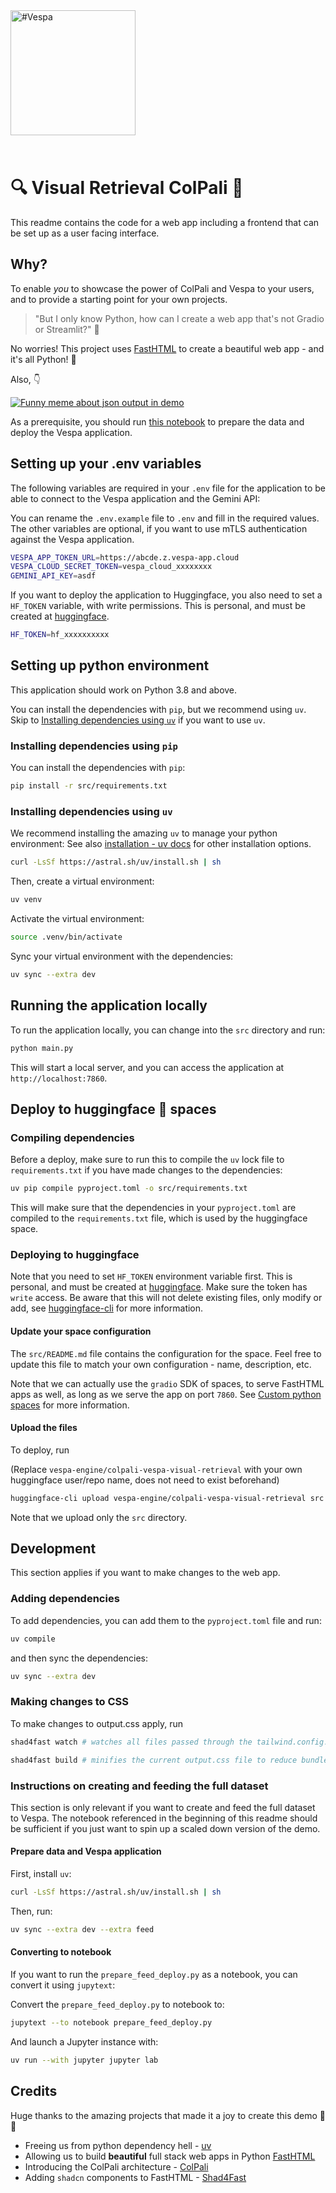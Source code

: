 <!-- Copyright Vespa.ai. Licensed under the terms of the Apache 2.0 license. See LICENSE in the project root. -->

<picture>
  <source media="(prefers-color-scheme: dark)" srcset="https://assets.vespa.ai/logos/Vespa-logo-green-RGB.svg">
  <source media="(prefers-color-scheme: light)" srcset="https://assets.vespa.ai/logos/Vespa-logo-dark-RGB.svg">
  <img alt="#Vespa" width="200" src="https://assets.vespa.ai/logos/Vespa-logo-dark-RGB.svg" style="margin-bottom: 25px;">
</picture>

# 🔍 Visual Retrieval ColPali 👀

This readme contains the code for a web app including a frontend that can be set up as a user facing interface.

## Why?

To enable _you_ to showcase the power of ColPali and Vespa to your users, and to provide a starting point for your own projects.

> "But I only know Python, how can I create a web app that's not Gradio or Streamlit?" 🤔

No worries! This project uses [FastHTML](https://fastht.ml/) to create a beautiful web app - and it's all Python! 🐍

Also, 👇

<a href="https://imgflip.com/i/98mhch"><img src="https://i.imgflip.com/98mhch.jpg" title="made at imgflip.com" alt="Funny meme about json output in demo"/></a>

As a prerequisite, you should run [this notebook](https://pyvespa.readthedocs.io/en/latest/examples/visual_pdf_rag_with_vespa_colpali_cloud.ipynb) to prepare the data and deploy the Vespa application.

## Setting up your .env variables

The following variables are required in your `.env` file for the application to be able to connect to the Vespa application and the Gemini API:

You can rename the `.env.example` file to `.env` and fill in the required values.
The other variables are optional, if you want to use mTLS authentication against the Vespa application.

```bash
VESPA_APP_TOKEN_URL=https://abcde.z.vespa-app.cloud
VESPA_CLOUD_SECRET_TOKEN=vespa_cloud_xxxxxxxx
GEMINI_API_KEY=asdf
```

If you want to deploy the application to Huggingface, you also need to set a `HF_TOKEN` variable, with write permissions.
This is personal, and must be created at [huggingface](https://huggingface.co/settings/tokens).

```bash
HF_TOKEN=hf_xxxxxxxxxx
```

## Setting up python environment

This application should work on Python 3.8 and above.

You can install the dependencies with `pip`, but we recommend using `uv`. 
Skip to [Installing dependencies using `uv`](#installing-dependencies-using-uv) if you want to use `uv`.

### Installing dependencies using `pip`

You can install the dependencies with `pip`:

```bash
pip install -r src/requirements.txt
```

### Installing dependencies using `uv`

We recommend installing the amazing `uv` to manage your python environment:
See also [installation - uv docs](https://docs.astral.sh/uv/getting-started/installation/) for other installation options.

```bash
curl -LsSf https://astral.sh/uv/install.sh | sh
```

Then, create a virtual environment:

```bash
uv venv 
```

Activate the virtual environment:

```bash
source .venv/bin/activate
```

Sync your virtual environment with the dependencies:

```bash
uv sync --extra dev
```

## Running the application locally

To run the application locally, you can change into the `src` directory and run:

```bash
python main.py
```

This will start a local server, and you can access the application at `http://localhost:7860`.

## Deploy to huggingface 🤗 spaces

### Compiling dependencies

Before a deploy, make sure to run this to compile the `uv` lock file to `requirements.txt` if you have made changes to the dependencies:

```bash
uv pip compile pyproject.toml -o src/requirements.txt
```

This will make sure that the dependencies in your `pyproject.toml` are compiled to the `requirements.txt` file, which is used by the huggingface space.

### Deploying to huggingface

Note that you need to set `HF_TOKEN` environment variable first.
This is personal, and must be created at [huggingface](https://huggingface.co/settings/tokens).
Make sure the token has `write` access.
Be aware that this will not delete existing files, only modify or add,
see [huggingface-cli](https://huggingface.co/docs/huggingface_hub/en/guides/upload#upload-from-the-cli) for more
information.

#### Update your space configuration

The `src/README.md` file contains the configuration for the space.
Feel free to update this file to match your own configuration - name, description, etc.

Note that we can actually use the `gradio` SDK of spaces, to serve FastHTML apps as well, as long as we serve the app on port `7860`.
See [Custom python spaces](https://huggingface.co/docs/hub/en/spaces-sdks-python) for more information.

#### Upload the files

To deploy, run

(Replace `vespa-engine/colpali-vespa-visual-retrieval` with your own huggingface user/repo name, does not need to exist beforehand)

```bash
huggingface-cli upload vespa-engine/colpali-vespa-visual-retrieval src . --repo-type=space
```

Note that we upload only the `src` directory.

## Development

This section applies if you want to make changes to the web app.

### Adding dependencies

To add dependencies, you can add them to the `pyproject.toml` file and run:

```bash
uv compile
```

and then sync the dependencies:

```bash
uv sync --extra dev
```

### Making changes to CSS

To make changes to output.css apply, run

```bash
shad4fast watch # watches all files passed through the tailwind.config.js content section

shad4fast build # minifies the current output.css file to reduce bundle size in production.
```

### Instructions on creating and feeding the full dataset

This section is only relevant if you want to create and feed the full dataset to Vespa.
The notebook referenced in the beginning of this readme should be sufficient if you just want to spin up a scaled down version of the demo.

#### Prepare data and Vespa application

First, install `uv`:

```bash
curl -LsSf https://astral.sh/uv/install.sh | sh
```

Then, run:

```bash
uv sync --extra dev --extra feed
```

#### Converting to notebook

If you want to run the `prepare_feed_deploy.py` as a notebook, you can convert it using `jupytext`:

Convert the `prepare_feed_deploy.py` to notebook to:

```bash
jupytext --to notebook prepare_feed_deploy.py
```

And launch a Jupyter instance with:

```bash
uv run --with jupyter jupyter lab
```

## Credits

Huge thanks to the amazing projects that made it a joy to create this demo 🙏🙌

- Freeing us from python dependency hell - [uv](https://astral.sh/uv/)
- Allowing us to build **beautiful** full stack web apps in Python [FastHTML](https://fastht.ml/)
- Introducing the ColPali architecture - [ColPali](https://huggingface.co/vidore/colpali-v1.2)
- Adding `shadcn` components to FastHTML - [Shad4Fast](https://www.shad4fasthtml.com/)
  

